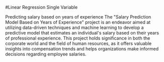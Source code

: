 #Linear Regression Single Variable



Predicting salary based on years of experience The "Salary Prediction Model Based on Years of Experience" project is an endeavor aimed at utilizing data-driven techniques and machine learning to develop a predictive model that estimates an individual's salary based on their years of professional experience. This project holds significance in both the corporate world and the field of human resources, as it offers valuable insights into compensation trends and helps organizations make informed decisions regarding employee salaries.

